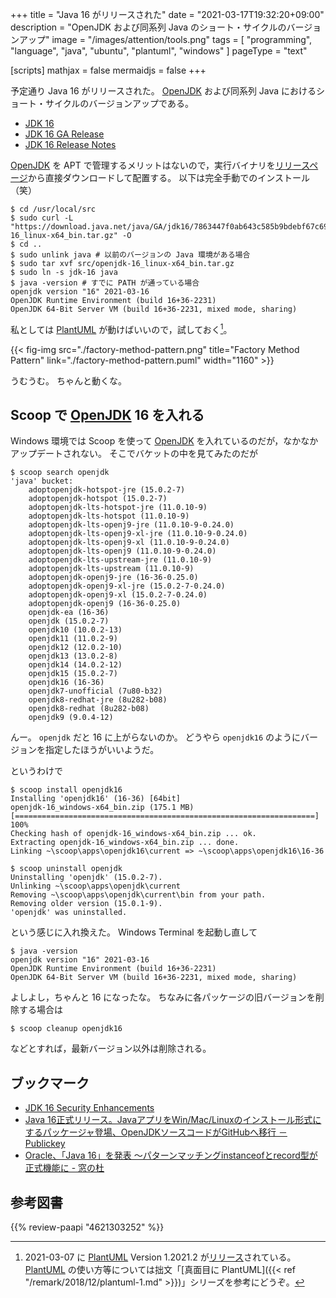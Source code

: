 +++
title = "Java 16 がリリースされた"
date =  "2021-03-17T19:32:20+09:00"
description = "OpenJDK および同系列 Java のショート・サイクルのバージョンアップ"
image = "/images/attention/tools.png"
tags  = [ "programming", "language", "java", "ubuntu", "plantuml", "windows" ]
pageType = "text"

[scripts]
  mathjax = false
  mermaidjs = false
+++

予定通り Java 16 がリリースされた。
[OpenJDK] および同系列 Java におけるショート・サイクルのバージョンアップである。

- [JDK 16](https://openjdk.java.net/projects/jdk/16/)
- [JDK 16 GA Release](https://jdk.java.net/16/)
- [JDK 16 Release Notes](https://jdk.java.net/16/release-notes)

[OpenJDK] を APT で管理するメリットはないので，実行バイナリを[リリースページ](https://jdk.java.net/16/)から直接ダウンロードして配置する。
以下は完全手動でのインストール（笑）

```text
$ cd /usr/local/src
$ sudo curl -L "https://download.java.net/java/GA/jdk16/7863447f0ab643c585b9bdebf67c69db/36/GPL/openjdk-16_linux-x64_bin.tar.gz" -O
$ cd ..
$ sudo unlink java # 以前のバージョンの Java 環境がある場合
$ sudo tar xvf src/openjdk-16_linux-x64_bin.tar.gz
$ sudo ln -s jdk-16 java
$ java -version # すでに PATH が通っている場合
openjdk version "16" 2021-03-16
OpenJDK Runtime Environment (build 16+36-2231)
OpenJDK 64-Bit Server VM (build 16+36-2231, mixed mode, sharing)
```

私としては [PlantUML] が動けばいいので，試しておく[^puml1]。

[^puml1]: 2021-03-07 に [PlantUML] Version 1.2021.2 が[リリース](http://plantuml.com/changes)されている。 [PlantUML] の使い方等については拙文「[真面目に PlantUML]({{< ref "/remark/2018/12/plantuml-1.md" >}})」シリーズを参考にどうぞ。

{{< fig-img src="./factory-method-pattern.png" title="Factory Method Pattern" link="./factory-method-pattern.puml" width="1160" >}}

うむうむ。
ちゃんと動くな。

## Scoop で [OpenJDK] 16 を入れる

Windows 環境では Scoop を使って [OpenJDK] を入れているのだが，なかなかアップデートされない。
そこでバケットの中を見てみたのだが

```text
$ scoop search openjdk
'java' bucket:
    adoptopenjdk-hotspot-jre (15.0.2-7)
    adoptopenjdk-hotspot (15.0.2-7)
    adoptopenjdk-lts-hotspot-jre (11.0.10-9)
    adoptopenjdk-lts-hotspot (11.0.10-9)
    adoptopenjdk-lts-openj9-jre (11.0.10-9-0.24.0)
    adoptopenjdk-lts-openj9-xl-jre (11.0.10-9-0.24.0)
    adoptopenjdk-lts-openj9-xl (11.0.10-9-0.24.0)
    adoptopenjdk-lts-openj9 (11.0.10-9-0.24.0)
    adoptopenjdk-lts-upstream-jre (11.0.10-9)
    adoptopenjdk-lts-upstream (11.0.10-9)
    adoptopenjdk-openj9-jre (16-36-0.25.0)
    adoptopenjdk-openj9-xl-jre (15.0.2-7-0.24.0)
    adoptopenjdk-openj9-xl (15.0.2-7-0.24.0)
    adoptopenjdk-openj9 (16-36-0.25.0)
    openjdk-ea (16-36)
    openjdk (15.0.2-7)
    openjdk10 (10.0.2-13)
    openjdk11 (11.0.2-9)
    openjdk12 (12.0.2-10)
    openjdk13 (13.0.2-8)
    openjdk14 (14.0.2-12)
    openjdk15 (15.0.2-7)
    openjdk16 (16-36)
    openjdk7-unofficial (7u80-b32)
    openjdk8-redhat-jre (8u282-b08)
    openjdk8-redhat (8u282-b08)
    openjdk9 (9.0.4-12)
```

んー。
`openjdk` だと 16 に上がらないのか。
どうやら `openjdk16` のようにバージョンを指定したほうがいいようだ。

というわけで

```text
$ scoop install openjdk16
Installing 'openjdk16' (16-36) [64bit]
openjdk-16_windows-x64_bin.zip (175.1 MB) [===================================================================] 100%
Checking hash of openjdk-16_windows-x64_bin.zip ... ok.
Extracting openjdk-16_windows-x64_bin.zip ... done.
Linking ~\scoop\apps\openjdk16\current => ~\scoop\apps\openjdk16\16-36

$ scoop uninstall openjdk
Uninstalling 'openjdk' (15.0.2-7).
Unlinking ~\scoop\apps\openjdk\current
Removing ~\scoop\apps\openjdk\current\bin from your path.
Removing older version (15.0.1-9).
'openjdk' was uninstalled.
```

という感じに入れ換えた。
Windows Terminal を起動し直して

```text
$ java -version
openjdk version "16" 2021-03-16
OpenJDK Runtime Environment (build 16+36-2231)
OpenJDK 64-Bit Server VM (build 16+36-2231, mixed mode, sharing)
```

よしよし，ちゃんと 16 になったな。
ちなみに各パッケージの旧バージョンを削除する場合は

```text
$ scoop cleanup openjdk16
```

などとすれば，最新バージョン以外は削除される。

## ブックマーク

- [JDK 16 Security Enhancements](https://seanjmullan.org/blog/2021/03/18/jdk16)
- [Java 16正式リリース。JavaアプリをWin/Mac/Linuxのインストール形式にするパッケージャ登場、OpenJDKソースコードがGitHubへ移行 － Publickey](https://www.publickey1.jp/blog/21/java_16javawinmaclinuxopenjdkgithub.html)
- [Oracle、「Java 16」を発表 ～パターンマッチングinstanceofとrecord型が正式機能に - 窓の杜](https://forest.watch.impress.co.jp/docs/news/1312633.html)

[OpenJDK]: http://openjdk.java.net/
[Ubuntu]: https://www.ubuntu.com/ "The leading operating system for PCs, IoT devices, servers and the cloud | Ubuntu"
[PlantUML]: http://plantuml.com/ "Open-source tool that uses simple textual descriptions to draw UML diagrams."

## 参考図書

{{% review-paapi "4621303252" %}} <!-- Effective Java 第3版 -->
